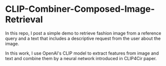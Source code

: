 # CLIP-Combiner-Composed-Image-Retrieval

In this repo, I post a simple demo to retrieve fashion image from a reference query and a text that includes a descriptive request from the user about the image.

In this work, I use OpenAI's CLIP model to extract features from image and text and combine them by a neural network introduced in CLIP4Cir paper.

